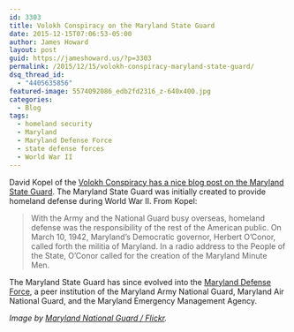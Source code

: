 ```yaml
---
id: 3303
title: Volokh Conspiracy on the Maryland State Guard
date: 2015-12-15T07:06:53-05:00
author: James Howard
layout: post
guid: https://jameshoward.us/?p=3303
permalink: /2015/12/15/volokh-conspiracy-maryland-state-guard/
dsq_thread_id:
  - "4405635856"
featured-image: 5574092086_edb2fd2316_z-640x400.jpg
categories:
  - Blog
tags:
  - homeland security
  - Maryland
  - Maryland Defense Force
  - state defense forces
  - World War II
---
```

David Kopel of the [Volokh Conspiracy has a nice blog post on the Maryland State Guard](https://www.washingtonpost.com/news/volokh-conspiracy/wp/2015/12/07/the-maryland-minute-men-of-1942-armed-citizens-summoned-to-homeland-defense/).  The Maryland State Guard was initially created to provide homeland defense during World War II.  From Kopel:

> With the Army and the National Guard busy overseas, homeland defense was the responsibility of the rest of the American public. On March 10, 1942, Maryland’s Democratic governor, Herbert O’Conor, called forth the militia of Maryland. In a radio address to the People of the State, O’Conor called for the creation of the Maryland Minute Men.

The Maryland State Guard has since evolved into the [Maryland Defense Force](http://mddf.maryland.gov), a peer institution of the Maryland Army National Guard, Maryland Air National Guard, and the Maryland Emergency Management Agency.

_Image by [Maryland National Guard / Flickr](https://www.flickr.com/photos/mdng/5574092086/)._
